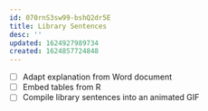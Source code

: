```yaml
---
id: 070rnS3sw99-bshQ2dr5E
title: Library Sentences
desc: ''
updated: 1624927989734
created: 1624857724848
---
```


- [ ] Adapt explanation from Word document
- [ ] Embed tables from R
- [ ] Compile library sentences into an animated GIF